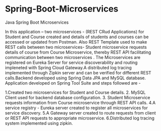 # Spring-Boot-Microservices
Java Spring Boot Microservices


In this application – two microservices - (REST CRud Applications) for Student and Course created and details of students and courses can be accessed or updated from Postman. Also REST Template used to make  REST calls between two microservices-  Student microservice requests details of course from Course Microservice, thereby  REST API facilitating communication between two microservices . The Microservices are registered on Eureka Server for service discoverability and routing impleneted with Spring Cloud Gateway.A distributed log tracing implemented through Zipkin server  and can be verified for different REST calls.Backend developed using Spring Data JPA and MySQL database. Application developed on Spring Tool Suite and steps followed are -


1.Created two microservices for Student and Course details. 
2. MySQL Client used for backend database configuration.
3. Student Microservice requests information from Course microservice through REST API calls. 
4.A service registry - Eureka server created to register all microservices for service discovery.
5.A Gateway server created to route requests from client or REST API requests to appropriate microservice.
6.Distributed log tracing system implemented using zipkin.
